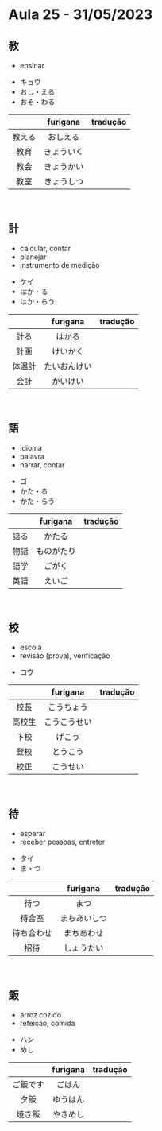 # Aula 25 - 31/05/2023


## 教
- ensinar

<ul><li>キョウ</li><li>おし・える</li><li>おそ・わる</li></ul>

|  | furigana | tradução |
|:---:|:---:|:---:|
| 教える | おしえる |  |
| 教育 | きょういく |  |
| 教会 | きょうかい |  |
| 教室 | きょうしつ |  |

<br>



## 計
<ul><li>calcular, contar</li><li>planejar</li><li>instrumento de medição</li></ul>

<ul><li>ケイ</li><li>はか・る</li><li>はか・らう</li></ul>

|  | furigana | tradução |
|:---:|:---:|:---:|
| 計る | はかる |  |
| 計画 | けいかく |  |
| 体温計 | たいおんけい |  |
| 会計 | かいけい |  |

<br>



## 語
<ul><li>idioma</li><li>palavra</li><li>narrar, contar</li></ul>

<ul><li>ゴ</li><li>かた・る</li><li>かた・らう</li></ul>

|  | furigana | tradução |
|:---:|:---:|:---:|
| 語る | かたる |  |
| 物語 | ものがたり |  |
| 語学 | ごがく |  |
| 英語 | えいご |  |

<br>



## 校
<ul><li>escola</li><li>revisão (prova), verificação</li></ul>

- コウ

|  | furigana | tradução |
|:---:|:---:|:---:|
| 校長 | こうちょう |  |
| 高校生 | こうこうせい |  |
| 下校 | げこう |  |
| 登校 | とうこう |  |
| 校正 | こうせい |  |

<br>



## 待
<ul><li>esperar</li><li>receber pessoas, entreter</li></ul>

<ul><li>タイ</li><li>ま・つ</li></ul>

|  | furigana | tradução |
|:---:|:---:|:---:|
| 待つ | まつ |  |
| 待合室 | まちあいしつ |  |
| 待ち合わせ | まちあわせ |  |
| 招待 | しょうたい |  |

<br>



## 飯
<ul><li>arroz cozido</li><li>refeição, comida</li></ul>

<ul><li>ハン</li><li>めし</li></ul>

|  | furigana | tradução |
|:---:|:---:|:---:|
| ご飯です | ごはん |  |
| 夕飯 | ゆうはん |  |
| 焼き飯 | やきめし |  |